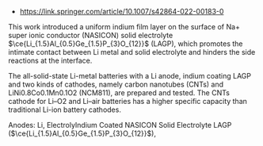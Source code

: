 - https://link.springer.com/article/10.1007/s42864-022-00183-0


This work introduced a uniform indium film layer on the surface of Na+ super ionic conductor (NASICON) solid electrolyte $\ce{Li_{1.5}Al_{0.5}Ge_{1.5}P_{3}O_{12}}$ (LAGP), which promotes the intimate contact between Li metal and solid electrolyte and hinders the side reactions at the interface.

The all-solid-state Li-metal batteries with a Li anode, indium coating LAGP and two kinds of cathodes, namely carbon nanotubes (CNTs) and LiNi0.8Co0.1Mn0.1O2 (NCM811), are prepared and tested. The CNTs cathode for Li–O2 and Li–air batteries has a higher specific capacity than traditional Li-ion battery cathodes.


Anodes: Li,
ElectrolyIndium Coated NASICON Solid Electrolyte LAGP ($\ce{Li_{1.5}Al_{0.5}Ge_{1.5}P_{3}O_{12}}$),  